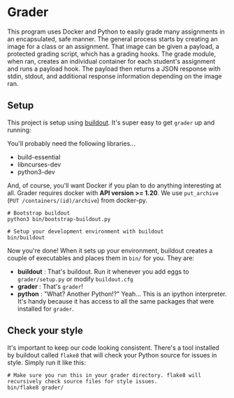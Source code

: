 # Grader
This program uses Docker and Python to easily grade many assignments in an encapsulated, safe manner. The general process starts by creating an image for a class or an assignment. That image can be given a payload, a protected grading script, which has a grading hooks. The grade module, when ran, creates an individual container for each student's assignment and runs a payload hook. The payload then returns a JSON response with stdin, stdout, and additional response information depending on the image ran.

## Setup

This project is setup using [buildout](http://www.buildout.org/en/latest/). It's super easy to get `grader` up and running:

You'll probably need the following libraries...

* build-essential
* libncurses-dev
* python3-dev

And, of course, you'll want Docker if you plan to do anything interesting at all. Grader requires docker with **API version >= 1.20**. We use `put_archive` (`PUT /containers/(id)/archive`) from docker-py.

```shell
# Bootstrap buildout
python3 bin/bootstrap-buildout.py

# Setup your development environment with buildout
bin/buildout
```

Now you're done! When it sets up your environment, buildout creates a couple of executables and places them in `bin/` for you. They are:

* **buildout** : That's buildout. Run it whenever you add eggs to `grader/setup.py` or modify `buildout.cfg`
* **grader** : That's `grader`!
* **python** : "What? Another Python!?" Yeah... This is an ipython interpreter. It's handy because it has access to all the same packages that were installed for `grader`.

## Check your style

It's important to keep our code looking consistent. There's a tool installed by buildout called `flake8` that will check your Python source for issues in style. Simply run it like this:

```shell
# Make sure you run this in your grader directory. flake8 will recursively check source files for style issues.
bin/flake8 grader/
```
